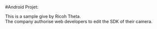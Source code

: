 #Android Projet: 

This is a sample give by Ricoh Theta. <br>
The company authorise web developers to edit the SDK of their camera. <br>
<br>
 <a href="https://developers.theta360.com/en/" target="_blank"></a>
